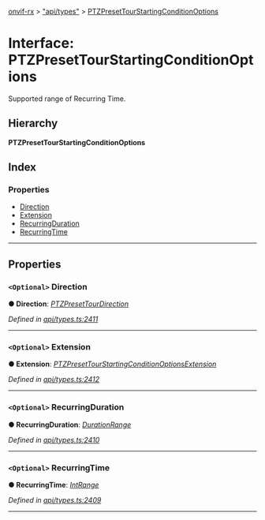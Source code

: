 [onvif-rx](../README.md) > ["api/types"](../modules/_api_types_.md) > [PTZPresetTourStartingConditionOptions](../interfaces/_api_types_.ptzpresettourstartingconditionoptions.md)

# Interface: PTZPresetTourStartingConditionOptions

Supported range of Recurring Time.

## Hierarchy

**PTZPresetTourStartingConditionOptions**

## Index

### Properties

* [Direction](_api_types_.ptzpresettourstartingconditionoptions.md#direction)
* [Extension](_api_types_.ptzpresettourstartingconditionoptions.md#extension)
* [RecurringDuration](_api_types_.ptzpresettourstartingconditionoptions.md#recurringduration)
* [RecurringTime](_api_types_.ptzpresettourstartingconditionoptions.md#recurringtime)

---

## Properties

<a id="direction"></a>

### `<Optional>` Direction

**● Direction**: *[PTZPresetTourDirection](../enums/_api_types_.ptzpresettourdirection.md)*

*Defined in [api/types.ts:2411](https://github.com/patrickmichalina/onvif-rx/blob/3ab1739/src/api/types.ts#L2411)*

___
<a id="extension"></a>

### `<Optional>` Extension

**● Extension**: *[PTZPresetTourStartingConditionOptionsExtension](_api_types_.ptzpresettourstartingconditionoptionsextension.md)*

*Defined in [api/types.ts:2412](https://github.com/patrickmichalina/onvif-rx/blob/3ab1739/src/api/types.ts#L2412)*

___
<a id="recurringduration"></a>

### `<Optional>` RecurringDuration

**● RecurringDuration**: *[DurationRange](_api_types_.durationrange.md)*

*Defined in [api/types.ts:2410](https://github.com/patrickmichalina/onvif-rx/blob/3ab1739/src/api/types.ts#L2410)*

___
<a id="recurringtime"></a>

### `<Optional>` RecurringTime

**● RecurringTime**: *[IntRange](_api_types_.intrange.md)*

*Defined in [api/types.ts:2409](https://github.com/patrickmichalina/onvif-rx/blob/3ab1739/src/api/types.ts#L2409)*

___

